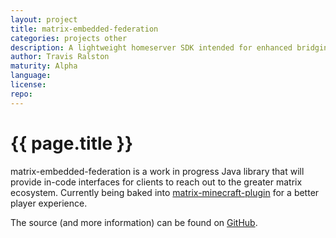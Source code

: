 ```yaml
---
layout: project
title: matrix-embedded-federation
categories: projects other
description: A lightweight homeserver SDK intended for enhanced bridging
author: Travis Ralston
maturity: Alpha
language: 
license: 
repo: 
---
```


# {{ page.title }}
matrix-embedded-federation is a work in progress Java library that will provide in-code interfaces for clients to reach out to the greater matrix ecosystem. Currently being baked into [matrix-minecraft-plugin](https://github.com/turt2live/matrix-minecraft-plugin) for a better player experience.

The source (and more information) can be found on [GitHub](https://github.com/turt2live/matrix-embedded-federation).
